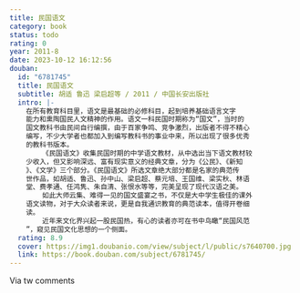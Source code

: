 ```yaml
---
title: 民国语文
category: book
status: todo
rating: 0
year: 2011-8
date: 2023-10-12 16:12:56
douban:
  id: "6781745"
  title: 民国语文
  subtitle: 胡适 鲁迅 梁启超等 / 2011 / 中国长安出版社
  intro: |-
    在所有教育科目里，语文是最基础的必修科目，起到培养基础语言文字
    能力和熏陶国民人文精神的作用。语文一科民国时期称为“国文”，当时的
    国文教科书由民间自行编撰，由于百家争鸣、竞争激烈，出版者不得不精心
    编写，不少大学者也都加入到编写教科书的事业中来，所以出现了很多优秀
    的教科书版本。
        《民国语文》收集民国时期的中学语文教材，从中选出当下语文教材较
    少收入，但又影响深远、富有现实意义的经典文章，分为《公民》、《新知
    》、《文学》三个部分。《民国语文》所选文章绝大部分都是名家的典范传
    世作品，如胡适、鲁迅、孙中山、梁启超、蔡元培、王国维、梁实秋、林语
    堂、费孝通、任鸿隽、朱自清、张恨水等等，完美呈现了现代汉语之美。
        如此大师云集、难得一见的国文盛宴之书，不仅是大中学生极佳的课外
    语文读物，对于大众读者来说，更是自我通识教育的典范读本，值得开卷细
    读。
        近年来文化界兴起一股民国热，有心的读者亦可在书中鸟瞰“民国风范
    ”，窥见民国文化思想的一个侧面。
  rating: 8.9
  cover: https://img1.doubanio.com/view/subject/l/public/s7640700.jpg
  link: https://book.douban.com/subject/6781745/
---
```


Via tw comments 